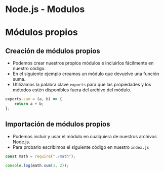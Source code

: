 # Node.js - Modulos

# Módulos propios

## Creación de módulos propios

-   Podemos crear nuestros propios módulos e incluirlos fácilmente en nuestro código.
-   En el siguiente ejemplo creamos un módulo que devuelve una función suma.
-   Utilizamos la palabra clave `exports` para que las propiedades y los métodos estén disponibles fuera del archivo del módulo.

```js
exports.sum = (a, b) => {
    return a + b;
};
```

## Importación de módulos propios

-   Podemos incluir y usar el módulo en cualquiera de nuestros archivos Node.js.
-   Para probarlo escribimos el siguiente código en nuestro `index.js`

```js
const math = require("./math");

console.log(math.sum(1, 2));
```
